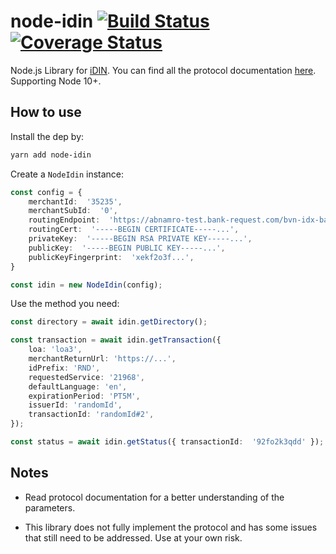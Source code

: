 
# node-idin [![Build Status](https://travis-ci.com/bloqhouse/node-idin.svg?branch=master)](https://travis-ci.com/bloqhouse/node-idin) [![Coverage Status](https://coveralls.io/repos/github/bloqhouse/node-idin/badge.svg?branch=master)](https://coveralls.io/github/bloqhouse/node-idin?branch=master)

  
  

Node.js Library for [iDIN](https://www.idin.nl/). You can find all the protocol documentation [here](https://betaalvereniging.atlassian.net/wiki/spaces/IIDIFMD/pages/588284049/iDIN+Merchant+Implemention+Guide+EN).
Supporting Node 10+.

  

## How to use

Install the dep by:
```bash
yarn add node-idin
```

Create a `NodeIdin` instance:

```ts
const config = {
	merchantId:  '35235',
	merchantSubId:  '0',
	routingEndpoint:  'https://abnamro-test.bank-request.com/bvn-idx-bankid-rs/bankidGateway',
	routingCert:  '-----BEGIN CERTIFICATE-----...',
	privateKey:  '-----BEGIN RSA PRIVATE KEY-----...',
	publicKey:  '-----BEGIN PUBLIC KEY-----...',
	publicKeyFingerprint:  'xekf2o3f...',
}

const idin = new NodeIdin(config);
```

Use the method you need:

```ts
const directory = await idin.getDirectory();
```

```ts
const transaction = await idin.getTransaction({
	loa: 'loa3',
	merchantReturnUrl: 'https://...',
	idPrefix: 'RND',
	requestedService: '21968',
	defaultLanguage: 'en',
	expirationPeriod: 'PT5M',
	issuerId: 'randomId',
	transactionId: 'randomId#2',
});
```

```ts
const status = await idin.getStatus({ transactionId:  '92fo2k3qdd' });
```

## Notes

- Read protocol documentation for a better understanding of the parameters.

- This library does not fully implement the protocol and has some issues that still need to be addressed. Use at your own risk.